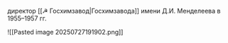 директор [[☭ Госхимзавод|Госхимзавода]] имени Д.И. Менделеева в 1955–1957 гг.

![[Pasted image 20250727191902.png]]